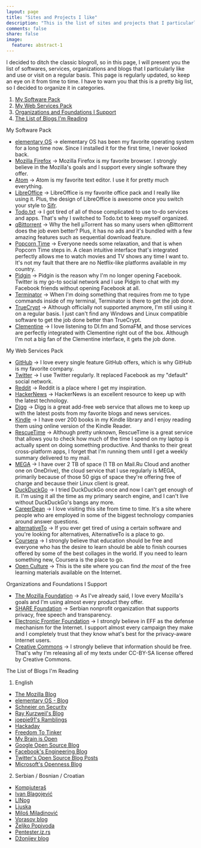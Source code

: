 ```yaml
---
layout: page
title: "Sites and Projects I like"
description: "This is the list of sites and projects that I particularly like."
comments: false
share: false
image:
  feature: abstract-1
---  
```


I decided to ditch the classic blogroll, so in this page, I will present you the list of softwares, services, organizations and blogs that I particularly like and use or visit on a regular basis. This page is regularly updated, so keep an eye on it from time to time. I have to warn you that this is a pretty big list, so I decided to organize it in categories.

1. <a href="#software">My Software Pack</a>
2. <a href="#web-services">My Web Services Pack</a>
3. <a href="#organizations">Organizations and Foundations I Support</a>
4. <a href="#blogs">The List of Blogs I'm Reading</a>

<a name="software">My Software Pack</a>

* [elementary OS](http://elementaryos.org/) -> elementary OS has been my favorite operating system for a long time now. Since I installed it for the first time, I never looked back.
* [Mozilla Firefox](https://affiliates.mozilla.org/referral/69489/) -> Mozilla Firefox is my favorite browser. I strongly believe in the Mozilla's goals and I support every single software they offer.
* [Atom](https://atom.io/) -> Atom is my favorite text editor. I use it for pretty much everything.
* [LibreOffice](https://www.libreoffice.org/) -> LibreOffice is my favorite office pack and I really like using it. Plus, the design of LibreOffice is awesome once you switch your style to [Sifr](http://www.webupd8.org/2014/01/libreoffice-42-released-with-new.html).
* [Todo.txt](http://todotxt.com/) -> I got tired of all of those complicated to use to-do services and apps. That's why I switched to Todo.txt to keep myself organized.
* [qBittorrent](http://www.qbittorrent.org/) -> Why the hell μTorrent has so many users when qBittorrent does the job even better? Plus, it has no ads and it's bundled with a few amazing features such as sequential download feature.
* [Popcorn Time](http://popcorntime.io/) -> Everyone needs some relaxation, and that is when Popcorn Time steps in. A clean intuitive interface that's integrated perfectly allows me to watch movies and TV shows any time I want to. It's not my fault that there are no Netflix-like platforms available in my country.
* [Pidgin](http://pidgin.im/) -> Pidgin is the reason why I'm no longer opening Facebook. Twitter is my go-to social network and I use Pidgin to chat with my Facebook friends without opening Facebook at all.
* [Terminator](http://gnometerminator.blogspot.com/p/introduction.html) -> When I'm doing something that requires from me to type commands inside of my terminal, Terminator is there to get the job done.
* [TrueCrypt](https://truecrypt.ch/) -> Although officially not supported anymore, I'm still using it on a regular basis. I just can't find any Windows and Linux compatible software to get the job done better than TrueCrypt.
* [Clementine](https://www.clementine-player.org/) -> I love listening to DI.fm and SomaFM, and those services are perfectly integrated with Clementine right out of the box. Although I'm not a big fan of the Clementine interface, it gets the job done.

<a name="web-services">My Web Services Pack</a>

* [GitHub](https://github.com/) -> I love every single feature GitHub offers, which is why GitHub is my favorite company.
* [Twitter](https://twitter.com/) -> I use Twitter regularly. It replaced Facebook as my "default" social network.
* [Reddit](https://www.reddit.com/) -> Reddit is a place where I get my inspiration.
* [HackerNews](https://news.ycombinator.com/news) -> HackerNews is an excellent resource to keep up with the latest technology.
* [Digg](http://digg.com/) -> Digg is a great add-free web service that allows me to keep up with the latest posts from my favorite blogs and news services.
* [Kindle](https://read.amazon.com/) -> I have over 200 books in my Kindle library and I enjoy reading them using online version of the Kindle Reader.
* [RescueTime](https://www.rescuetime.com/) -> Although pretty unknown, RescueTime is a great service that allows you to check how much of the time I spend on my laptop is actually spent on doing something productive. And thanks to their great cross-platform apps, I forget that I'm running them until I get a weekly summary delivered to my mail.
* [MEGA](https://mega.co.nz/) -> I have over 2 TB of space (1 TB on Mail.Ru Cloud and another one on OneDrive), the cloud service that I use regularly is MEGA, primarily because of those 50 gigs of space they're offering free of charge and because their Linux client is great.
* [DuckDuckGo](https://duckduckgo.com/) -> I tried DuckDuckGo once and now I can't get enough of it. I'm using it all the time as my primary search engine, and I can't live without DuckDuckGo's bangs any more.
* [CareerDean](http://careerdean.com/) -> I love visiting this site from time to time. It's a site where people who are employed in some of the biggest technology companies around answer questions.
* [alternativeTo](http://alternativeto.net/) -> If you ever get tired of using a certain software and you're looking for alternatives, AlternativeTo is a place to go.
* [Coursera](https://www.coursera.org/) -> I strongly believe that education should be free and everyone who has the desire to learn should be able to finish courses offered by some of the best collages in the world. If you need to learn something new, Coursera is the place to go.
* [Open Culture](http://www.openculture.com/) -> This is the site where you can find _the most_ of the free learning materials available on the Internet.

<a name="organizations">Organizations and Foundations I Support</a>

* [The Mozilla Foundation](https://www.mozilla.org/en-US/) -> As I've already said, I love every Mozilla's goals and I'm using almost every product they offer.
* [SHARE Foundation](http://sharedefense.org/) -> Serbian nonprofit organization that supports privacy, free speech and transparency.
* [Electronic Frontier Foundation](https://www.eff.org/) -> I strongly believe in EFF as the defense mechanism for the Internet. I support almost every campaign they make and I completely trust that they know what's best for the privacy-aware Internet users.
* [Creative Commons](http://creativecommons.org/) -> I strongly believe that information should be free. That's why I'm releasing all of my texts under CC-BY-SA license offered by Creative Commons.

<a name="blogs">The List of Blogs I'm Reading</a>

1. English
  * [The Mozilla Blog](http://blog.mozilla.org/)
  * [elementary OS - Blog](http://blog.elementaryos.org/)
  * [Schneier on Security](https://www.schneier.com/)
  * [Ray Kurzweil's Blog](http://www.kurzweilai.net/blog)
  * [joepie91's Ramblings](http://cryto.net/~joepie91/blog/)
  * [Hackaday](http://hackaday.com/)
  * [Freedom To Tinker](https://freedom-to-tinker.com/)
  * [My Brain is Open](https://kintali.wordpress.com/)
  * [Google Open Source Blog](http://www.google-opensource.blogspot.com/)
  * [Facebook's Engineering Blog](https://code.facebook.com/posts/)
  * [Twitter's Open Source Blog Posts](https://blog.twitter.com/tags/open-source)
  * [Microsoft's Openness Blog](http://openness.microsoft.com/blog/)

2. Serbian / Bosnian / Croatian
  * [Kompjuteraš](http://kompjuteras.com/)
  * [Ivan Blagojević](http://ivanblagojevic.com/)
  * [LINog](http://linog.info/)
  * [Ljuska](http://ljuska.net/)
  * [Miloš Miladinović](http://www.milosmiladinovic.com/)
  * [Vorasov blog](http://hrblog.ivoras.net/)
  * [Željko Popivoda](http://zeljko.popivoda.com/)
  * [Pentester.iz.rs](https://www.pentester.iz.rs/blog/)
  * [Džonijev blog](http://dzoni.net/)
